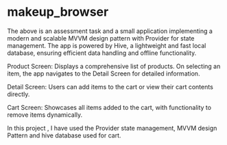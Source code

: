 # makeup_browser

The above is an assessment task and a small application implementing a modern and scalable MVVM design pattern with Provider for state management. The app is powered by Hive, a lightweight and fast local database, ensuring efficient data handling and offline functionality.

Product Screen: Displays a comprehensive list of products. On selecting an item, the app navigates to the Detail Screen for detailed information.

Detail Screen: Users can add items to the cart or view their cart contents directly.

Cart Screen: Showcases all items added to the cart, with functionality to remove items dynamically.

In this project , I have used the Provider state management, MVVM design Pattern and hive database used for cart.
